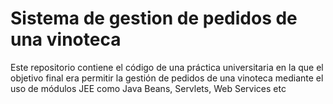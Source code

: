 # Sistema de gestion de pedidos de una vinoteca

Este repositorio contiene el código de una práctica universitaria en la que el objetivo final era permitir la gestión de pedidos de una vinoteca mediante el uso de módulos JEE como Java Beans, Servlets, Web Services etc
